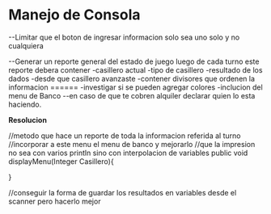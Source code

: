 # Manejo de Consola

--Limitar que el boton de ingresar informacion solo sea uno solo y no cualquiera

--Generar un reporte general del estado de juego luego de cada turno
este reporte debera contener
-casillero actual
-tipo de casillero
-resultado de los dados
-desde que casillero avanzaste
-contener divisores que ordenen la informacion ======
-investigar si se pueden agregar colores
-inclucion del menu de Banco
--en caso de que te cobren alquiler declarar quien lo esta haciendo.

**Resolucion**


//metodo que hace un reporte de toda la informacion referida al turno
//incorporar a este menu el menu de banco y mejorarlo
//que la impresion no sea con varios println sino con interpolacion de variables
public void displayMenu(Integer Casillero){

}


//conseguir la forma de guardar los resultados en variables desde el scanner pero hacerlo mejor

